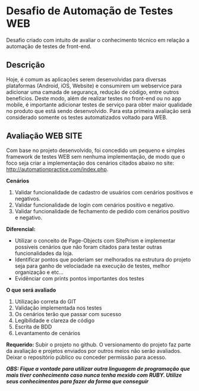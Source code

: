 # Desafio de Automação de Testes WEB
Desafio criado com intuito de avaliar o conhecimento técnico em relação a automação de testes de front-end.

## Descrição
Hoje, é comum as aplicações serem desenvolvidas para diversas plataformas (Android, iOS, Website) e consumirem um webservice para adicionar uma camada de segurança, redução de código, entre outros benefícios.
Deste modo, além de realizar testes no front-end ou no app mobile, é importante adicionar testes de serviço para obter maior qualidade no produto que está sendo desenvolvido.
Para esta primeira avaliação será considerado somente os testes automatizados voltado para WEB.

## Avaliação WEB SITE
Com base no projeto desenvolvido, foi concedido um pequeno e simples framework de testes WEB sem nenhuma implementação, de modo que o foco seja criar a implementação dos cenários citados abaixo no site: http://automationpractice.com/index.php.

**Cenários**
1. Validar funcionalidade de cadastro de usuários com cenários positivos e negativos.
2. Validar funcionalidade de login com cenários positivo e negativo.
3. Validar funcionalidade de fechamento de pedido com cenários positivo e negativo. 

**Diferencial:**
- Utilizar o conceito de Page-Objects com SitePrism e implementar possiveis cenários que não foram citados para testar outras funcionalidades da loja.
- Identificar pontos que poderiam ser melhorados na estrutura do projeto seja para ganho de velociadade na execução de testes, melhor organização e etc...
- Evidênciar com prints pontos importantes dos testes

**O que será avaliado**
1. Utilização correta do GIT
2. Validação implementada nos testes
3. Os cenários terão que passar com sucesso
4. Legibilidade e clareza de código
5. Escrita de BDD
6. Levantamento de cenários

**Requerido:**
Subir o projeto no github. O versionamento do projeto faz parte da avaliação e projetos enviados por outros meios não serão avaliados. Deixar o repositório público ou conceder permissão para acesso.

**_OBS: Fique a vontade para utilizar outra linguagem de programação que mais tiver conhecimento caso nunca tenha mexido com RUBY. Utilize seus conhecimentos para fazer da forma que conseguir_**

